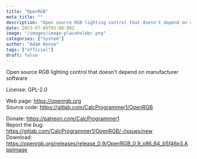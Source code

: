 ```yaml
---
title: "OpenRGB"
meta_title: ""
description: "Open source RGB lighting control that doesn't depend on manufacturer software"
date: 2023-07-09T03:00:00Z
image: "/images/image-placeholder.png"
categories: ["System"]
author: "Adam Honse"
tags: ["official"]
draft: false
---
```


Open source RGB lighting control that doesn't depend on manufacturer software

License: GPL-2.0

Web page: https://openrgb.org  
Source code: https://gitlab.com/CalcProgrammer1/OpenRGB

Donate: https://patreon.com/CalcProgrammer1  
Report the bug: https://gitlab.com/CalcProgrammer1/OpenRGB/-/issues/new    
Download: https://openrgb.org/releases/release_0.9/OpenRGB_0.9_x86_64_b5f46e3.AppImage

